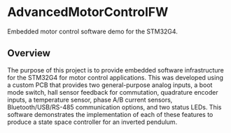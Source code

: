 # AdvancedMotorControlFW

Embedded motor control software demo for the STM32G4.

## Overview

The purpose of this project is to provide embedded software 
infrastructure for the STM32G4 for motor control applications. This
was developed using a custom PCB that provides two general-purpose
analog inputs, a boot mode switch, hall sensor feedback for 
commutation, quadrature encoder inputs, a temperature sensor, phase 
A/B current sensors, Bluetooth/USB/RS-485 communication options, and 
two status LEDs. This software demonstrates the implementation of each 
of these features to produce a state space controller for an inverted
pendulum.
